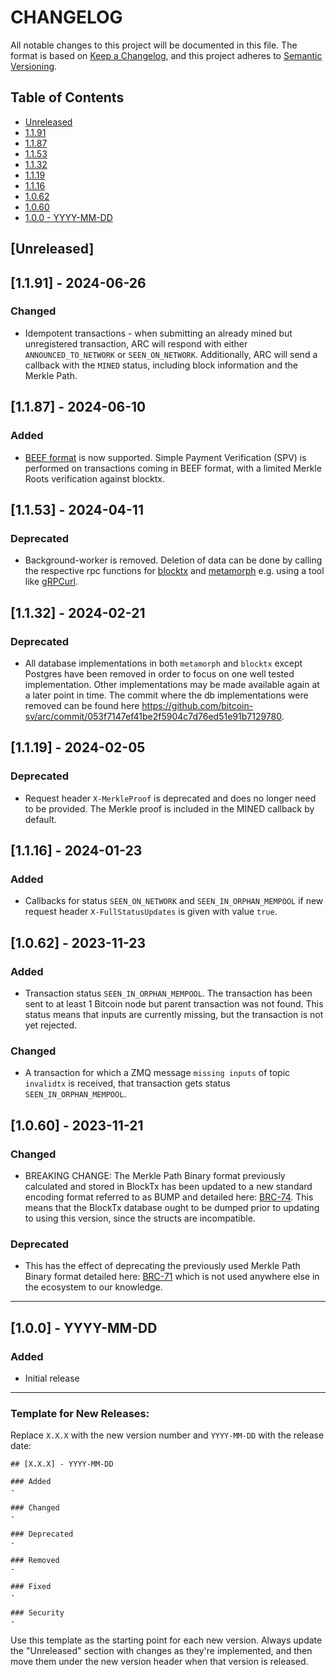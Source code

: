 # CHANGELOG

All notable changes to this project will be documented in this file. The format is based on [Keep a Changelog](https://keepachangelog.com/en/1.0.0/), and this project adheres to [Semantic Versioning](https://semver.org/spec/v2.0.0.html).

## Table of Contents
- [Unreleased](#unreleased)
- [1.1.91](#1191---2024-06-26)
- [1.1.87](#1187---2024-06-10)
- [1.1.53](#1152---2024-04-11)
- [1.1.32](#1132---2024-02-21)
- [1.1.19](#1119---2024-02-05)
- [1.1.16](#1116---2024-01-23)
- [1.0.62](#1062---2023-11-23)
- [1.0.60](#1060---2023-11-21)
- [1.0.0 - YYYY-MM-DD](#100---yyyy-mm-dd)

## [Unreleased]

## [1.1.91] - 2024-06-26

### Changed
- Idempotent transactions - when submitting an already mined but unregistered transaction, ARC will respond with either `ANNOUNCED_TO_NETWORK` or `SEEN_ON_NETWORK`. Additionally, ARC will send a callback with the `MINED` status, including block information and the Merkle Path.

## [1.1.87] - 2024-06-10

### Added
- [BEEF format](https://bsv.brc.dev/transactions/0062) is now supported. Simple Payment Verification (SPV) is performed on transactions coming in BEEF format, with a limited Merkle Roots verification against blocktx.

## [1.1.53] - 2024-04-11

### Deprecated

- Background-worker is removed. Deletion of data can be done by calling the respective rpc functions for [blocktx](./pkg/blocktx/blocktx_api/blocktx_api.proto) and [metamorph](./pkg/metamorph/metamorph_api/metamorph_api.proto) e.g. using a tool like [gRPCurl](https://github.com/fullstorydev/grpcurl).

## [1.1.32] - 2024-02-21

### Deprecated

- All database implementations in both `metamorph` and `blocktx` except Postgres have been removed in order to focus on one well tested implementation. Other implementations may be made available again at a later point in time. The commit where the db implementations were removed can be found here https://github.com/bitcoin-sv/arc/commit/053f7147ef41be2f5904c7d76ed51e91b7129780.

## [1.1.19] - 2024-02-05

### Deprecated

- Request header `X-MerkleProof` is deprecated and does no longer need to be provided. The Merkle proof is included in the MINED callback by default.

## [1.1.16] - 2024-01-23

### Added

- Callbacks for status `SEEN_ON_NETWORK` and `SEEN_IN_ORPHAN_MEMPOOL` if new request header `X-FullStatusUpdates` is given with value `true`.

## [1.0.62] - 2023-11-23

### Added

- Transaction status `SEEN_IN_ORPHAN_MEMPOOL`. The transaction has been sent to at least 1 Bitcoin node but parent transaction was not found. This status means that inputs are currently missing, but the transaction is not yet rejected.

### Changed

- A transaction for which a ZMQ message `missing inputs` of topic `invalidtx` is received, that transaction gets status `SEEN_IN_ORPHAN_MEMPOOL`.

## [1.0.60] - 2023-11-21

### Changed
- BREAKING CHANGE: The Merkle Path Binary format previously calculated and stored in BlockTx has been updated to a new standard encoding format referred to as BUMP and detailed here: [BRC-74](https://brc.dev/74). This means that the BlockTx database ought to be dumped prior to updating to using this version, since the structs are incompatible.

### Deprecated
- This has the effect of deprecating the previously used Merkle Path Binary format detailed here: [BRC-71](https://brc.dev/71) which is not used anywhere else in the ecosystem to our knowledge.

---

## [1.0.0] - YYYY-MM-DD

### Added
- Initial release

---

### Template for New Releases:

Replace `X.X.X` with the new version number and `YYYY-MM-DD` with the release date:

```
## [X.X.X] - YYYY-MM-DD

### Added
-

### Changed
-

### Deprecated
-

### Removed
-

### Fixed
-

### Security
-
```

Use this template as the starting point for each new version. Always update the "Unreleased" section with changes as they're implemented, and then move them under the new version header when that version is released.
